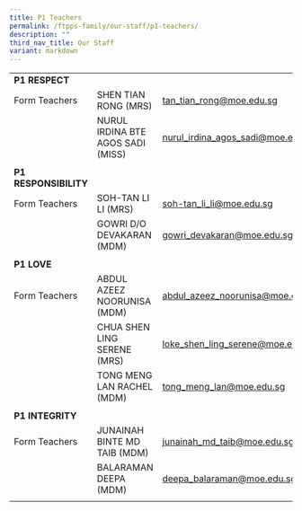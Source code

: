 ```yaml
---
title: P1 Teachers
permalink: /ftpps-family/our-staff/p1-teachers/
description: ""
third_nav_title: Our Staff
variant: markdown
---
```

|  |  |  |
|---|---|---|
| **P1 RESPECT** |  |  |
|  Form Teachers |  SHEN TIAN RONG (MRS) |  [tan_tian_rong@moe.edu.sg](mailto:tan_tian_rong@moe.edu.sg) |
|   |  NURUL IRDINA BTE AGOS SADI (MISS) |  [nurul_irdina_agos_sadi@moe.edu.sg](mailto:nurul_irdina_agos_sadi@moe.edu.sg) |
|   |   |   |
|  **P1 RESPONSIBILITY** |  |  |
|  Form Teachers |  SOH-TAN LI LI (MRS) |  [soh-tan_li_li@moe.edu.sg](mailto:soh-tan_li_li@moe.edu.sg) |
|   |  GOWRI D/O DEVAKARAN (MDM)   |  [gowri_devakaran@moe.edu.sg](mailto:gowri_devakaran@moe.edu.sg) |
|   |   |   |
|  **P1 LOVE** |  |  |
|  Form Teachers |  ABDUL AZEEZ NOORUNISA (MDM) |  [abdul_azeez_noorunisa@moe.edu.sg](mailto:abdul_azeez_noorunisa@moe.edu.sg) |
|   | CHUA SHEN LING SERENE (MRS)  |  [loke_shen_ling_serene@moe.edu.sg](mailto:loke_shen_ling_serene@moe.edu.sg) |
|   | TONG MENG LAN RACHEL (MDM)  |  [tong_meng_lan@moe.edu.sg](mailto:tong_meng_lan@moe.edu.sg) |
|   |   |   |
|  **P1 INTEGRITY** |  |  |
|  Form Teachers |  JUNAINAH BINTE MD TAIB (MDM) |  [junainah_md_taib@moe.edu.sg](mailto:junainah_md_taib@moe.edu.sg) |
|   | BALARAMAN DEEPA (MDM) |  [deepa_balaraman@moe.edu.sg](mailto:deepa_balaraman@moe.edu.sg) |
|   |   |   |